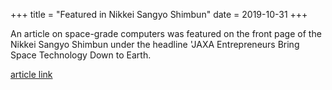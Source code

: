 +++
title = "Featured in Nikkei Sangyo Shimbun"
date = 2019-10-31
+++

An article on space-grade computers was featured on the front page of the Nikkei Sangyo Shimbun under the headline 'JAXA Entrepreneurs Bring Space Technology Down to Earth.

[article link](https://www.nikkei.com/article/DGXMZO51692990R01C19A1X11000/)
